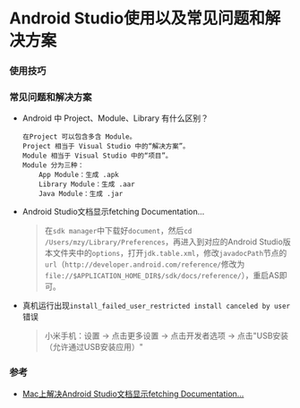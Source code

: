 # Android Studio使用以及常见问题和解决方案

### 使用技巧

### 常见问题和解决方案

* Android 中 Project、Module、Library 有什么区别？

	```
	在Project 可以包含多含 Module。
	Project 相当于 Visual Studio 中的“解决方案”。
	Module 相当于 Visual Studio 中的“项目”。
	Module 分为三种：
		App Module：生成 .apk	
		Library Module：生成 .aar
		Java Module：生成 .jar
	```

* Android Studio文档显示fetching Documentation...
	> 在`sdk manager`中下载好`document`，然后`cd /Users/mzy/Library/Preferences`，再进入到对应的Android Studio版本文件夹中的`options`，打开`jdk.table.xml`，修改`javadocPath`节点的`url`（`http://developer.android.com/reference/`修改为`file://$APPLICATION_HOME_DIR$/sdk/docs/reference/`），重启AS即可。

* 真机运行出现`install_failed_user_restricted install canceled by user`错误
	
	> 小米手机：设置 -> 点击更多设置 -> 点击开发者选项 -> 点击"USB安装（允许通过USB安装应用）"
	


### 参考
* [Mac上解决Android Studio文档显示fetching Documentation...](http://www.5ixuexiwang.com/html/biancheng/yidongkaifa/android/2016/1207/2152.html)